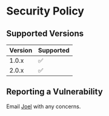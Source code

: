 # Security Policy

## Supported Versions

| Version | Supported          |
| ------- | ------------------ |
| 1.0.x   | :white_check_mark: |
| 2.0.x   | :white_check_mark: |

## Reporting a Vulnerability

Email [Joel](mailto:app-config@joelgallant.io) with any concerns.
